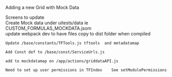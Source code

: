 					
Adding a new Grid with Mock Data								
					
Screens to update					
	Create Mock data under uitests/data   ie   CUSTOM_FORMULAS_MOCKDATA.jsom				
	update webpack dev to have files copy to dist folder when compiled				
					
	Update /base/constants/TFTools.js tftools  and metadatamap
					
	Add Const def to /base/const/ServiceUrls.js				
					
	add to mockdatamap on /app/actions/griddataAPI.js  

    Need to set up user permissions in TFIndex 	  See setModulePermissions			
